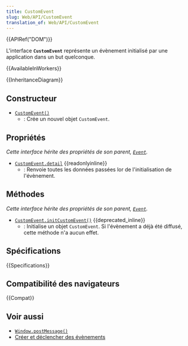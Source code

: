 ```yaml
---
title: CustomEvent
slug: Web/API/CustomEvent
translation_of: Web/API/CustomEvent
---
```


{{APIRef("DOM")}}

L'interface **`CustomEvent`** représente un évènement initialisé par une application dans un but quelconque.

{{AvailableInWorkers}}

{{InheritanceDiagram}}

## Constructeur

- [`CustomEvent()`](/fr/docs/Web/API/CustomEvent/CustomEvent)
  - : Crée un nouvel objet `CustomEvent`.

## Propriétés

_Cette interface hérite des propriétés de son parent, [`Event`](/fr/docs/Web/API/Event)._

- [`CustomEvent.detail`](/fr/docs/Web/API/CustomEvent/detail) {{readonlyinline}}
  - : Renvoie toutes les données passées lor de l'initialisation de l'évènement.

## Méthodes

_Cette interface hérite des propriétés de son parent, [`Event`](/fr/docs/Web/API/Event)._

- [`CustomEvent.initCustomEvent()`](/fr/docs/Web/API/CustomEvent/initCustomEvent) {{deprecated_inline}}
  - : Initialise un objet `CustomEvent`. Si l'évènement a déjà été diffusé, cette méthode n'a aucun effet.

## Spécifications

{{Specifications}}

## Compatibilité des navigateurs

{{Compat}}

## Voir aussi

- [`Window.postMessage()`](/fr/docs/Web/API/Window/postMessage)
- [Créer et déclencher des évènements](/fr/docs/Web/Events/Creating_and_triggering_events)
